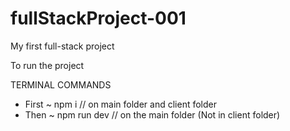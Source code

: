 # fullStackProject-001
My first full-stack project

To run the project

TERMINAL COMMANDS
  - First     ~ npm i             // on main folder and client folder
  - Then      ~ npm run dev       // on the main folder (Not in client folder)
